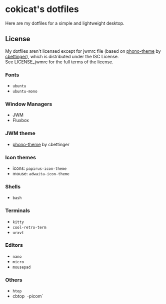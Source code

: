 # cokicat's dotfiles

Here are my dotfiles for a simple and lightweight desktop.

## License
My dotfiles aren't licensed except for jwmrc file (based on [phono-theme](https://github.com/cbettinger/phono-theme) by [cbettinger](https://github.com/cbettinger/)), which is distributed under the ISC License.  
See LICENSE_jwmrc for the full terms of the license.

### Fonts
- `ubuntu`
- `ubuntu-mono`

### Window Managers
- JWM
- Fluxbox

### JWM theme
- [phono-theme](https://github.com/cbettinger/phono-theme) by cbettinger

### Icon themes
- icons: `papirus-icon-theme`
- mouse: `adwaita-icon-theme`

### Shells
- `bash`

### Terminals
- `kitty`
- `cool-retro-term`
- `urxvt`

### Editors
- `nano`
- `micro`
- `mousepad`

### Others
- `htop`
- cbtop`
-`picom`

